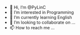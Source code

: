 - 👋 Hi, I’m @PyLinC
- 👀 I’m interested in Programming 
- 🌱 I’m currently learning English
- 💞️ I’m looking to collaborate on ...
- 📫 How to reach me ...

<!---
PyLinC/PyLinC is a ✨ special ✨ repository because its `README.md` (this file) appears on your GitHub profile.
You can click the Preview link to take a look at your changes.
--->
